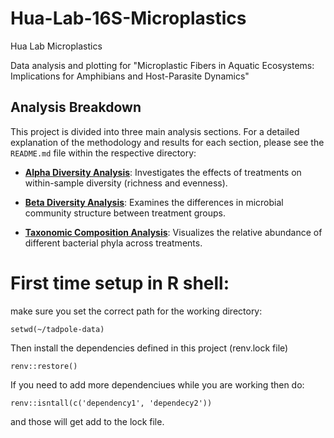 # Hua-Lab-16S-Microplastics
Hua Lab Microplastics

Data analysis and plotting for "Microplastic Fibers in Aquatic Ecosystems: Implications for Amphibians and Host-Parasite Dynamics"

## Analysis Breakdown

This project is divided into three main analysis sections. For a detailed explanation of the methodology and results for each section, please see the `README.md` file within the respective directory:

*   **[Alpha Diversity Analysis](./AlphaAnalysis/README.md)**: Investigates the effects of treatments on within-sample diversity (richness and evenness).

*   **[Beta Diversity Analysis](./BetaAnalysis/README.md)**: Examines the differences in microbial community structure between treatment groups.

*   **[Taxonomic Composition Analysis](./TaxaAnalysis/README.md)**: Visualizes the relative abundance of different bacterial phyla across treatments.


# First time setup in R shell:
make sure you set the correct path for the working directory:
```
setwd(~/tadpole-data)
```

Then install the dependencies defined in this project (renv.lock file)

```
renv::restore()
```

If you need to add more dependenciues while you are working then do:

```
renv::isntall(c('dependency1', 'dependecy2'))
```

and those will get add to the lock file.
